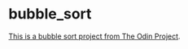 bubble_sort
===================

[This is a bubble sort project from The Odin Project](http://www.theodinproject.com/web-development-101/javascript-and-jquery?ref=lnav).